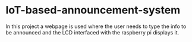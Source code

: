 # IoT-based-announcement-system
In this project a webpage is used where the user needs to type the info to be announced and the LCD interfaced with the raspberry pi displays it.
